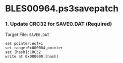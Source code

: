 # BLES00964.ps3savepatch

### 1. Update CRC32 for SAVE0.DAT (Required)

Target File: `SAVE0.DAT`

```
set pointer:eof+1
set range:0x000004,pointer
set [hash]:CRC32
write at 0x000000:[hash]
```

